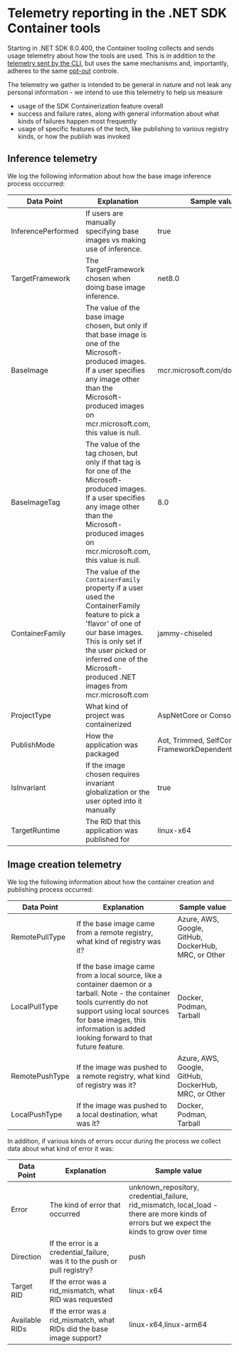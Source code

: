 # Telemetry reporting in the .NET SDK Container tools

Starting in .NET SDK 8.0.400, the Container tooling collects and sends usage telemetry about how the tools are used.
This is in addition to the [telemetry sent by the CLI](https://learn.microsoft.com/en-us/dotnet/core/tools/telemetry), but uses the same mechanisms and, importantly, adheres to the same [opt-out](https://learn.microsoft.com/en-us/dotnet/core/tools/telemetry#how-to-opt-out) controle.

The telemetry we gather is intended to be general in nature and not leak any personal information - we intend to use this telemetry to help us measure
* usage of the SDK Containerization feature overall
* success and failure rates, along with general information about what kinds of failures happen most frequently
* usage of specific features of the tech, like publishing to various registry kinds, or how the publish was invoked

## Inference telemetry

We log the following information about how the base image inference process occcurred:

| Data Point | Explanation | Sample value |
| - | - | - |
| InferencePerformed | If users are manually specifying base images vs making use of inference. | true |
| TargetFramework | The TargetFramework chosen when doing base image inference. | net8.0 |
| BaseImage | The value of the base image chosen, but only if that base image is one of the Microsoft-produced images. If a user specifies any image other than the Microsoft-produced images on mcr.microsoft.com, this value is null. | mcr.microsoft.com/dotnet/aspnet | 
| BaseImageTag | The value of the tag chosen, but only if that tag is for one of the Microsoft-produced images. If a user specifies any image other than the Microsoft-produced images on mcr.microsoft.com, this value is null. | 8.0 |
| ContainerFamily | The value of the `ContainerFamily` property if a user used the ContainerFamily feature to pick a 'flavor' of one of our base images. This is only set if the user picked or inferred one of the Microsoft-produced .NET images from mcr.microsoft.com | jammy-chiseled |
| ProjectType | What kind of project was containerized | AspNetCore or Console |
| PublishMode | How the application was packaged | Aot, Trimmed, SelfContained, or FrameworkDependent |
| IsInvariant | If the image chosen requires invariant globalization or the user opted into it manually | true |
| TargetRuntime | The RID that this application was published for | linux-x64 |

## Image creation telemetry

We log the following information about how the container creation and publishing process occurred:

| Data Point | Explanation | Sample value |
| - | - | - |
| RemotePullType | If the base image came from a remote registry, what kind of registry was it? |  Azure, AWS, Google, GitHub, DockerHub, MRC, or Other |
| LocalPullType | If the base image came from a local source, like a container daemon or a tarball. Note - the container tools currently do not support using local sources for base images, this information is added looking forward to that future feature. | Docker, Podman, Tarball | 
| RemotePushType | If the image was pushed to a remote registry, what kind of registry was it? |   Azure, AWS, Google, GitHub, DockerHub, MRC, or Other |
| LocalPushType | If the image was pushed to a local destination, what was it? | Docker, Podman, Tarball |

In addition, if various kinds of errors occur during the process we collect data about what kind of error it was:

| Data Point | Explanation | Sample value |
| - | - | - |
| Error | The kind of error that occurred | unknown_repository, credential_failure, rid_mismatch, local_load - there are more kinds of errors but we expect the kinds to grow over time |
| Direction | If the error is a credential_failure, was it to the push or pull registry? | push |
| Target RID | If the error was a rid_mismatch, what RID was requested | linux-x64 |
| Available RIDs | If the error was a rid_mismatch, what RIDs did the base image support? | linux-x64,linux-arm64 |
